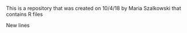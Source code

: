 This is a repository that was created on 10/4/18 by Maria Szalkowski
 that contains R files

New lines
